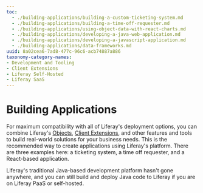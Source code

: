 ```yaml
---
toc:
  - ./building-applications/building-a-custom-ticketing-system.md
  - ./building-applications/building-a-time-off-requester.md
  - ./building-applications/using-object-data-with-react-charts.md
  - ./building-applications/developing-a-java-web-application.md
  - ./building-applications/developing-a-javascript-application.md
  - ./building-applications/data-frameworks.md
uuid: 8a02cea6-7ad8-477c-96c6-acb74887a886
taxonomy-category-names:
- Development and Tooling
- Client Extensions
- Liferay Self-Hosted
- Liferay SaaS
---
```

# Building Applications

For maximum compatibility with all of Liferay's deployment options, you can combine Liferay's [Objects](./objects.md), [Client Extensions](./client-extensions.md), and other features and tools to build real-world solutions for your business needs. This is the recommended way to create applications using Liferay's platform. There are three examples here: a ticketing system, a time off requester, and a React-based application. 

Liferay's traditional Java-based development platform hasn't gone anywhere, and you can still build and deploy Java code to Liferay if you are on Liferay PaaS or self-hosted. 


